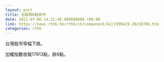 ```yaml
---
layout: post
title: 台股跌6點收市
date: 2021-07-06 14:21:46.000000000 +08:00
link: https://news.rthk.hk/rthk/ch/component/k2/1599429-20210706.htm
categories: rthk
---
```


台灣股市窄幅下跌。

加權指數收報17913點，跌6點。
